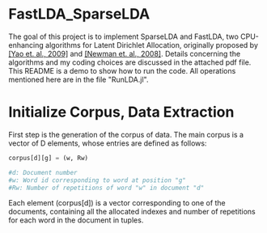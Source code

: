 # FastLDA_SparseLDA
The goal of this project is to implement SparseLDA and FastLDA, two CPU-enhancing algorithms for Latent Dirichlet Allocation, originally proposed by [[Yao et. al., 2009]](https://www.researchgate.net/publication/221653450_Efficient_methods_for_topic_model_inference_on_streaming_document_collections) and [[Newman et. al., 2008]](https://www.researchgate.net/publication/221653277_Fast_collapsed_Gibbs_sampling_for_latent_Dirichlet_allocation). 
Details concerning the algorithms and my coding choices are discussed in the attached pdf file. 
This README is a demo to show how to run the code. All operations mentioned here are in the file "RunLDA.jl". 
# Initialize Corpus, Data Extraction 
First step is the generation of the corpus of data. 
The main corpus is a vector of D elements, whose entries are defined as follows: 
```julia
corpus[d][g] = (w, Rw)

#d: Document number
#w: Word id corresponding to word at position "g"
#Rw: Number of repetitions of word "w" in document "d"
```
 Each element (corpus[d]) is a vector corresponding to one of the documents, containing all the allocated indexes and number of repetitions for each word in the document in tuples. 
 

